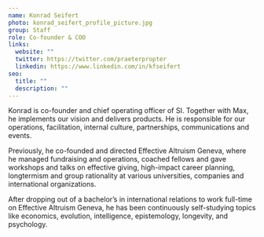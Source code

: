 ```yaml
---
name: Konrad Seifert
photo: konrad_seifert_profile_picture.jpg
group: Staff
role: Co-founder & COO
links:
  website: ""
  twitter: https://twitter.com/praeterpropter
  linkedin: https://www.linkedin.com/in/kfseifert
seo:
  title: ""
  description: ""
---
```

Konrad is co-founder and chief operating officer of SI. Together with Max, he implements our vision and delivers products. He is responsible for our operations, facilitation, internal culture, partnerships, communications and events. 

Previously, he co-founded and directed Effective Altruism Geneva, where he managed fundraising and operations, coached fellows and gave workshops and talks on effective giving, high-impact career planning, longtermism and group rationality at various universities, companies and international organizations. 

After dropping out of a bachelor’s in international relations to work full-time on Effective Altruism Geneva, he has been continuously self-studying topics like economics, evolution, intelligence, epistemology, longevity, and psychology.